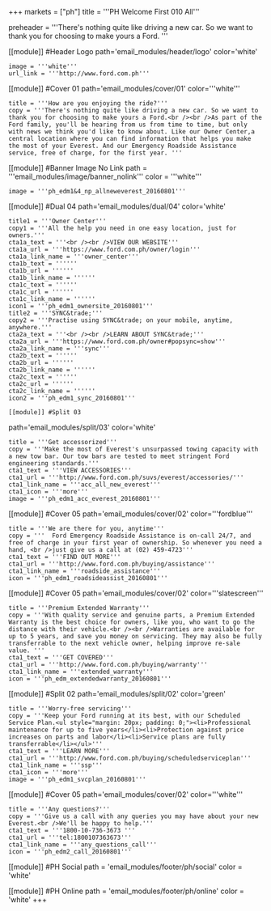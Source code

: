 +++
markets = ["ph"]
title = '''PH Welcome First 010 All'''

preheader = '''There's nothing quite like driving a new car. So we want to thank you for choosing to make yours a Ford. '''

[[module]] #Header Logo
path='email_modules/header/logo'
color='white'

	image = '''white'''
	url_link = '''http://www.ford.com.ph'''

[[module]] #Cover 01
path='email_modules/cover/01'
color='''white'''
 
	title = '''How are you enjoying the ride?'''
	copy = '''There's nothing quite like driving a new car. So we want to thank you for choosing to make yours a Ford.<br /><br />As part of the Ford family, you'll be hearing from us from time to time, but only with news we think you'd like to know about. Like our Owner Center,a central location where you can find information that helps you make the most of your Everest. And our Emergency Roadside Assistance service, free of charge, for the first year. '''

[[module]] #Banner Image No Link
path = '''email_modules/image/banner_nolink'''
color = '''white'''

	image = '''ph_edm1&4_np_allneweverest_20160801'''

[[module]] #Dual 04
path='email_modules/dual/04'
color='white'

	title1 = '''Owner Center'''
	copy1 = '''All the help you need in one easy location, just for owners.'''
	cta1a_text = '''<br /><br />VIEW OUR WEBSITE'''
	cta1a_url = '''https://www.ford.com.ph/owner/login'''
	cta1a_link_name = '''owner_center'''
	cta1b_text = ''''''
	cta1b_url = ''''''
	cta1b_link_name = ''''''
	cta1c_text = ''''''
	cta1c_url = ''''''
	cta1c_link_name = ''''''
	icon1 = '''ph_edm1_ownersite_20160801'''
	title2 = '''SYNC&trade;'''
	copy2 = '''Practise using SYNC&trade; on your mobile, anytime, anywhere.'''
	cta2a_text = '''<br /><br />LEARN ABOUT SYNC&trade;'''
	cta2a_url = '''https://www.ford.com.ph/owner#popsync=show'''
	cta2a_link_name = '''sync'''
	cta2b_text = ''''''
	cta2b_url = ''''''
	cta2b_link_name = ''''''
	cta2c_text = ''''''
	cta2c_url = ''''''
	cta2c_link_name = ''''''
	icon2 = '''ph_edm1_sync_20160801'''

	[[module]] #Split 03
path='email_modules/split/03'
color='white'

	title = '''Get accessorized'''
	copy = '''Make the most of Everest's unsurpassed towing capacity with a new tow bar. Our tow bars are tested to meet stringent Ford engineering standards.'''
	cta1_text = '''VIEW ACCESSORIES'''
	cta1_url = '''http://www.ford.com.ph/suvs/everest/accessories/'''
	cta1_link_name = '''acc_all_new_everest'''
	cta1_icon = '''more'''
	image = '''ph_edm1_acc_everest_20160801'''

[[module]] #Cover 05
path='email_modules/cover/02'
color='''fordblue'''

	title = '''We are there for you, anytime'''
	copy = '''	Ford Emergency Roadside Assistance is on-call 24/7, and free of charge in your first year of ownership. So whenever you need a hand, <br />just give us a call at (02) 459-4723'''
	cta1_text = '''FIND OUT MORE'''
	cta1_url = '''http://www.ford.com.ph/buying/assistance'''
	cta1_link_name = '''roadside_assistance'''
	icon = '''ph_edm1_roadsideassist_20160801'''

[[module]] #Cover 05
path='email_modules/cover/02'
color='''slatescreen'''

	title = '''Premium Extended Warranty'''
	copy = '''With quality service and genuine parts, a Premium Extended Warranty is the best choice for owners, like you, who want to go the distance with their vehicle.<br /><br />Warranties are available for up to 5 years, and save you money on servicing. They may also be fully transferrable to the next vehicle owner, helping improve re-sale value. '''
	cta1_text = '''GET COVERED'''
	cta1_url = '''http://www.ford.com.ph/buying/warranty'''
	cta1_link_name = '''extended_warranty'''
	icon = '''ph_edm_extendedwarranty_20160801'''

[[module]] #Split 02
path='email_modules/split/02'
color='green'

	title = '''Worry-free servicing'''
	copy = '''Keep your Ford running at its best, with our Scheduled Service Plan.<ul style="margin: 20px; padding: 0;"><li>Professional maintenance for up to five years</li><li>Protection against price increases on parts and labor</li><li>Service plans are fully transferrable</li></ul>'''
	cta1_text = '''LEARN MORE'''
	cta1_url = '''http://www.ford.com.ph/buying/scheduledserviceplan'''
	cta1_link_name = '''ssp'''
	cta1_icon = '''more'''
	image = '''ph_edm1_svcplan_20160801'''

[[module]] #Cover 05
path='email_modules/cover/02'
color='''white'''

	title = '''Any questions?'''
	copy = '''Give us a call with any queries you may have about your new Everest.<br />We'll be happy to help.'''
	cta1_text = '''1800-10-736-3673 '''
	cta1_url = '''tel:1800107363673'''
	cta1_link_name = '''any_questions_call'''
	icon = '''ph_edm2_call_20160801'''

[[module]] #PH Social
path = 'email_modules/footer/ph/social'
color = 'white'

[[module]] #PH Online
path = 'email_modules/footer/ph/online'
color = 'white'
+++